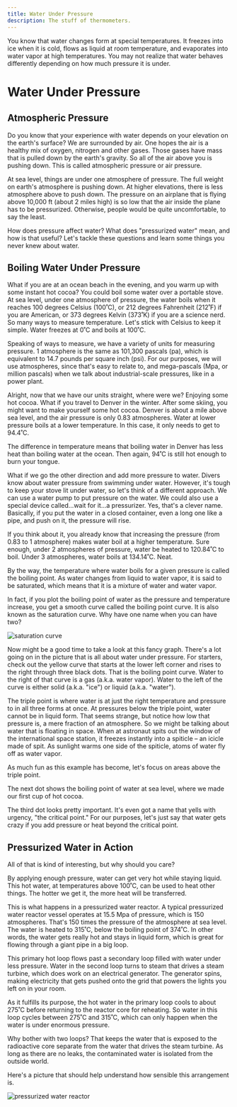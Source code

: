 ```yaml
---
title: Water Under Pressure
description: The stuff of thermometers.
---
```


You know that water changes form at special temperatures. It freezes into ice when it is cold, flows as liquid at room temperature, and evaporates into water vapor at high temperatures. You may not realize that water behaves differently depending on how much pressure it is under.

# Water Under Pressure

## Atmospheric Pressure

Do you know that your experience with water depends on your elevation on the earth's surface? We are surrounded by air. One hopes the air is a healthy mix of oxygen, nitrogen and other gases. Those gases have mass that is pulled down by the earth's gravity. So all of the air above you is pushing down. This is called atmospheric pressure or air pressure.

At sea level, things are under one atmosphere of pressure. The full weight on earth's atmosphere is pushing down. At higher elevations, there is less atmosphere above to push down. The pressure on an airplane that is flying above 10,000 ft (about 2 miles high) is so low that the air inside the plane has to be pressurized. Otherwise, people would be quite uncomfortable, to say the least.

How does pressure affect water? What does "pressurized water" mean, and how is that useful? Let's tackle these questions and learn some things you never knew about water.

## Boiling Water Under Pressure

What if you are at an ocean beach in the evening, and you warm up with some instant hot cocoa? You could boil some water over a portable stove. At sea level, under one atmosphere of pressure, the water boils when it reaches 100 degrees Celsius (100˚C), or 212 degrees Fahrenheit (212˚F) if you are American, or 373 degrees Kelvin (373˚K) if you are a science nerd. So many ways to measure temperature. Let's stick with Celsius to keep it simple. Water freezes at 0˚C and boils at 100˚C.

Speaking of ways to measure, we have a variety of units for measuring pressure. 1 atmosphere is the same as 101,300 pascals (pa), which is equivalent to 14.7 pounds per square inch (psi). For our purposes, we will use atmospheres, since that's easy to relate to, and mega-pascals (Mpa, or million pascals) when we talk about industrial-scale pressures, like in a power plant.

Alright, now that we have our units straight, where were we? Enjoying some hot cocoa. What if you travel to Denver in the winter. After some skiing, you might want to make yourself some hot cocoa. Denver is about a mile above sea level, and the air pressure is only 0.83 atmospheres. Water at lower pressure boils at a lower temperature. In this case, it only needs to get to 94.4˚C.

The difference in temperature means that boiling water in Denver has less heat than boiling water at the ocean. Then again, 94˚C is still hot enough to burn your tongue.

What if we go the other direction and add more pressure to water. Divers know about water pressure from swimming under water. However, it's tough to keep your stove lit under water, so let's think of a different approach. We can use a water pump to put pressure on the water. We could also use a special device called...wait for it...a pressurizer. Yes, that's a clever name. Basically, if you put the water in a closed container, even a long one like a pipe, and push on it, the pressure will rise.

If you think about it, you already know that increasing the pressure (from 0.83 to 1 atmosphere) makes water boil at a higher temperature. Sure enough, under 2 atmospheres of pressure, water be heated to 120.84˚C to boil. Under 3 atmospheres, water boils at 134.14˚C. Neat.

By the way, the temperature where water boils for a given pressure is called the boiling point. As water changes from liquid to water vapor, it is said to be saturated, which means that it is a mixture of water and water vapor.

In fact, if you plot the boiling point of water as the pressure and temperature increase, you get a smooth curve called the boiling point curve. It is also known as the saturation curve. Why have one name when you can have two?

![saturation curve](/images/courses/limits-of-nature/saturation-curve.svg)

Now might be a good time to take a look at this fancy graph. There's a lot going on in the picture that is all about water under pressure. For starters, check out the yellow curve that starts at the lower left corner and rises to the right through three black dots. That is the boiling point curve. Water to the right of that curve is a gas (a.k.a. water vapor). Water to the left of the curve is either solid (a.k.a. "ice") or liquid (a.k.a. "water").

The triple point is where water is at just the right temperature and pressure to in all three forms at once. At pressures below the triple point, water cannot be in liquid form. That seems strange, but notice how low that pressure is, a mere fraction of an atmosphere. So we might be talking about water that is floating in space. When at astronaut spits out the window of the international space station, it freezes instantly into a spiticle – an icicle made of spit. As sunlight warms one side of the spiticle, atoms of water fly off as water vapor.

As much fun as this example has become, let's focus on areas above the triple point.

The next dot shows the boiling point of water at sea level, where we made our first cup of hot cocoa.

The third dot looks pretty important. It's even got a name that yells with urgency, "the critical point." For our purposes, let's just say that water gets crazy if you add pressure or heat beyond the critical point.

## Pressurized Water in Action

All of that is kind of interesting, but why should you care?

By applying enough pressure, water can get very hot while staying liquid. This hot water, at temperatures above 100˚C, can be used to heat other things. The hotter we get it, the more heat will be transferred.

This is what happens in a pressurized water reactor. A typical pressurized water reactor vessel operates at 15.5 Mpa of pressure, which is 150 atmospheres. That's 150 times the pressure of the atmosphere at sea level. The water is heated to 315˚C, below the boiling point of 374˚C. In other words, the water gets really hot and stays in liquid form, which is great for flowing through a giant pipe in a big loop.

This primary hot loop flows past a secondary loop filled with water under less pressure. Water in the second loop turns to steam that drives a steam turbine, which does work on an electrical generator. The generator spins, making electricity that gets pushed onto the grid that powers the lights you left on in your room.

As it fulfills its purpose, the hot water in the primary loop cools to about 275˚C before returning to the reactor core for reheating. So water in this loop cycles between 275˚C and 315˚C, which can only happen when the water is under enormous pressure.

Why bother with two loops? That keeps the water that is exposed to the radioactive core separate from the water that drives the steam turbine. As long as there are no leaks, the contaminated water is isolated from the outside world.

Here's a picture that should help understand how sensible this arrangement is.

![pressurized water reactor](/images/courses/limits-of-nature/pwr-animated.gif)
